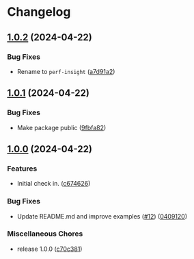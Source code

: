 # Changelog

## [1.0.2](https://github.com/streetsidesoftware/perf-bench/compare/1.0.1...1.0.2) (2024-04-22)


### Bug Fixes

* Rename to `perf-insight` ([a7d91a2](https://github.com/streetsidesoftware/perf-bench/commit/a7d91a25f4494353cc709e2641787361f663bcb6))

## [1.0.1](https://github.com/streetsidesoftware/perf-insight/compare/1.0.0...1.0.1) (2024-04-22)


### Bug Fixes

* Make package public ([9fbfa82](https://github.com/streetsidesoftware/perf-insight/commit/9fbfa82df72854977890718cd1affb531949133a))

## [1.0.0](https://github.com/streetsidesoftware/perf-insight/compare/v1.0.0...1.0.0) (2024-04-22)


### Features

* Initial check in. ([c674626](https://github.com/streetsidesoftware/perf-insight/commit/c674626cf9d04471d9c44718052a5172d48749dc))


### Bug Fixes

* Update README.md and improve examples ([#12](https://github.com/streetsidesoftware/perf-insight/issues/12)) ([0409120](https://github.com/streetsidesoftware/perf-insight/commit/040912029f2d4faea6ed1a65b37a5c9ac04c42ce))


### Miscellaneous Chores

* release 1.0.0 ([c70c381](https://github.com/streetsidesoftware/perf-insight/commit/c70c3819b00874ca762d48a9d09979f668c454c0))
